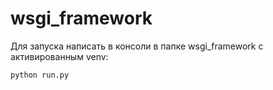 # wsgi_framework

Для запуска написать в консоли в папке wsgi_framework с активированным venv:

``python run.py``